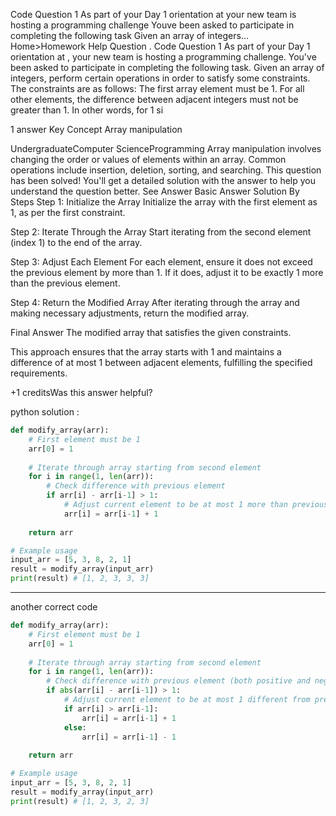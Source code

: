 Code Question 1 As part of your Day 1 orientation at your new team is hosting a programming challenge Youve been asked to participate in completing the following task Given an array of integers...
Home>Homework Help
Question
. Code Question 1 As part of your Day 1 orientation at , your new team is hosting a programming challenge. You've been asked to participate in completing the following task. Given an array of integers, perform certain operations in order to satisfy some constraints. The constraints are as follows: The first array element must be 1. For all other elements, the difference between adjacent integers must not be greater than 1. In other words, for 1 si

1 answer
Key Concept
Array manipulation

UndergraduateComputer ScienceProgramming
Array manipulation involves changing the order or values of elements within an array. Common operations include insertion, deletion, sorting, and searching.
This question has been solved!
You'll get a detailed solution with the answer to help you understand the question better.
See Answer
Basic Answer
Solution By Steps
Step 1: Initialize the Array Initialize the array with the first element as 1, as per the first constraint.

Step 2: Iterate Through the Array Start iterating from the second element (index 1) to the end of the array.

Step 3: Adjust Each Element For each element, ensure it does not exceed the previous element by more than 1. If it does, adjust it to be exactly 1 more than the previous element.

Step 4: Return the Modified Array After iterating through the array and making necessary adjustments, return the modified array.

Final Answer
The modified array that satisfies the given constraints.

This approach ensures that the array starts with 1 and maintains a difference of at most 1 between adjacent elements, fulfilling the specified requirements.

+1 creditsWas this answer helpful?

python solution :

```py
def modify_array(arr):
    # First element must be 1
    arr[0] = 1
    
    # Iterate through array starting from second element
    for i in range(1, len(arr)):
        # Check difference with previous element
        if arr[i] - arr[i-1] > 1:
            # Adjust current element to be at most 1 more than previous
            arr[i] = arr[i-1] + 1
            
    return arr

# Example usage
input_arr = [5, 3, 8, 2, 1]
result = modify_array(input_arr)
print(result) # [1, 2, 3, 3, 3]

```
---


another correct code


```py
def modify_array(arr):
    # First element must be 1
    arr[0] = 1
    
    # Iterate through array starting from second element
    for i in range(1, len(arr)):
        # Check difference with previous element (both positive and negative)
        if abs(arr[i] - arr[i-1]) > 1:
            # Adjust current element to be at most 1 different from previous
            if arr[i] > arr[i-1]:
                arr[i] = arr[i-1] + 1
            else:
                arr[i] = arr[i-1] - 1
            
    return arr

# Example usage
input_arr = [5, 3, 8, 2, 1]
result = modify_array(input_arr)
print(result) # [1, 2, 3, 2, 3]

```